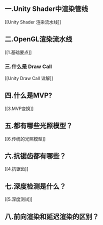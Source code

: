 
## 一.Unity Shader中渲染管线

[[Unity Shader 渲染流水线]]
## 二.OpenGL渲染流水线

[[1.基础要点]]
### 三.什么是 Draw Call

[[Unity Draw Call 详解]]

## 四.什么是MVP?

[[3.MVP变换]]

## 五.都有哪些光照模型？

[[6.传统的光照模型]]

## 六.抗锯齿都有哪些？

[[4.抗锯齿]]

## 七.深度检测是什么？

[[5.深度测试]]

## 八.前向渲染和延迟渲染的区别？

